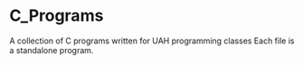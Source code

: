 # C_Programs
A collection of C programs written for UAH programming classes
Each file is a standalone program.
